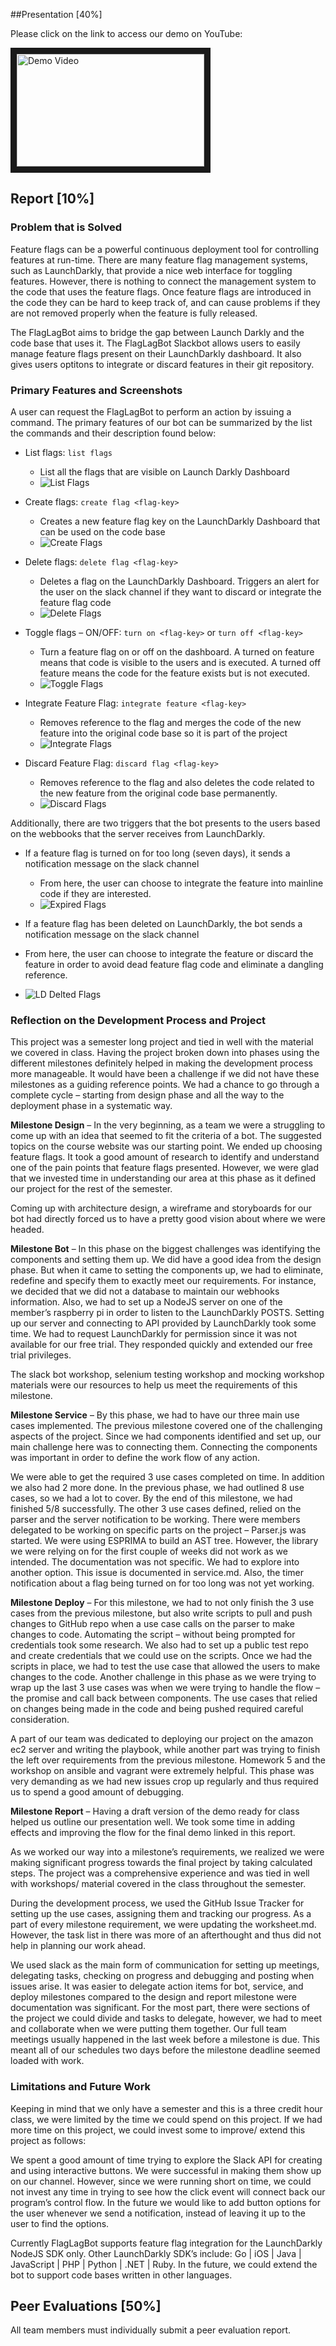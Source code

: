 ##Presentation [40%]

Please click on the link to access our demo on YouTube:

<a href="https://youtu.be/R6nhT9xvHAw" target="_blank">
<img src="http://img.youtube.com/vi/58RUjCtPUo8/0.jpg" alt="Demo Video" width="300" height="180" border="10" />
</a>

## Report [10%]
### Problem that is Solved

Feature flags can be a powerful continuous deployment tool for controlling features at run-time. There are many feature flag management systems, such as LaunchDarkly, that provide a nice web interface for toggling features. However, there is nothing to connect the management system to the code that uses the feature flags. Once feature flags are introduced in the code they can be hard to keep track of, and can cause problems if they are not removed properly when the feature is fully released. 

The FlagLagBot aims to bridge the gap between Launch Darkly and the code base that uses it. The FlagLagBot Slackbot allows users to easily manage feature flags present on their LaunchDarkly dashboard. It also gives users optitons to integrate or discard features in their git repository.

### Primary Features and Screenshots
A user can request the FlagLagBot to perform an action by issuing a command.  The primary features of our bot can be summarized by the list the commands and their description found below:

* List flags: `list flags`
  * List all the flags that are visible on Launch Darkly Dashboard
  * ![List Flags](https://github.ncsu.edu/kebrey/FlagLagBot/blob/master/screenshots/listflags.PNG "List Flags")


* Create flags: `create flag <flag-key>`
  * Creates a new feature flag key on the LaunchDarkly Dashboard that can be used on the code base
  * ![Create Flags](https://github.ncsu.edu/kebrey/FlagLagBot/blob/master/screenshots/createflag.PNG "Create Flags")

* Delete flags: `delete flag <flag-key>`
  * Deletes a flag on the LaunchDarkly Dashboard. Triggers an alert for the user on the slack channel if they want to discard or integrate the feature flag code
  * ![Delete Flags](https://github.ncsu.edu/kebrey/FlagLagBot/blob/master/screenshots/deleteflag.PNG "Delete Flags")

* Toggle flags – ON/OFF:  `turn on <flag-key>` or `turn off <flag-key>`
  * Turn a feature flag on or off on the dashboard. A turned on feature means that code is visible to the users and is executed. A turned off feature means the code for the feature exists but is not executed. 
  * ![Toggle Flags](https://github.ncsu.edu/kebrey/FlagLagBot/blob/master/screenshots/toggleflag.PNG "Toggle Flags")

* Integrate Feature Flag: `integrate feature <flag-key>`
  * Removes reference to the flag and merges the code of the new feature into the original code base so it is part of the project
  * ![Integrate Flags](https://github.ncsu.edu/kebrey/FlagLagBot/blob/master/screenshots/integrate.PNG "Integrate Flags")

* Discard Feature Flag: `discard flag <flag-key>`
  * Removes reference to the flag and also deletes the code related to the new feature from the original code base permanently.
  * ![Discard Flags](https://github.ncsu.edu/kebrey/FlagLagBot/blob/master/screenshots/discard.PNG "Discard Flags")


Additionally, there are two triggers that the bot presents to the users based on the webbooks that the server receives from LaunchDarkly.

* If a feature flag is turned on for too long (seven days), it sends a notification message on the slack channel
  * From here, the user can choose to integrate the feature into mainline code if they are interested.
  * ![Expired Flags](https://github.ncsu.edu/kebrey/FlagLagBot/blob/master/screenshots/expiredFlag.png "Discard Flags")

* If a feature flag has been deleted on LaunchDarkly, the bot sends a notification message on the slack channel
 * From here, the user can choose to integrate the feature or discard the feature in order to avoid dead feature flag code and eliminate a dangling reference.
 * ![LD Delted Flags](https://github.ncsu.edu/kebrey/FlagLagBot/blob/master/screenshots/LDDeletedFlag.png "Discard Flags")

### Reflection on the Development Process and Project

This project was a semester long project and tied in well with the material we covered in class. Having the project broken down into phases using the different milestones definitely helped in making the development process more manageable. It would have been a challenge if we did not have these milestones as a guiding reference points. We had a chance to go through a complete cycle – starting from design phase and all the way to the deployment phase in a systematic way.

**Milestone Design** – In the very beginning, as a team we were a struggling to come up with an idea that seemed to fit the criteria of a bot. The suggested topics on the course website was our starting point. We ended up choosing feature flags. It took a good amount of research to identify and understand one of the pain points that feature flags presented. However, we were glad that we invested time in understanding our area at this phase as it defined our project for the rest of the semester.  

Coming up with architecture design, a wireframe and storyboards for our bot had directly forced us to have a pretty good vision about where we were headed. 
 
**Milestone Bot** – In this phase on the biggest challenges was identifying the components and setting them up. We did have a good idea from the design phase. But when it came to setting the components up, we had to eliminate, redefine and specify them to exactly meet our requirements. For instance, we decided that we did not a database to maintain our webhooks information. Also, we had to set up a NodeJS server on one of the member’s raspberry pi in order to listen to the LaunchDarkly POSTS. Setting up our server and connecting to API provided by LaunchDarkly took some time. We had to request LaunchDarkly for permission since it was not available for our free trial. They responded quickly and extended our free trial privileges. 

The slack bot workshop, selenium testing workshop and mocking workshop materials were our resources to help us meet the requirements of this milestone. 
 
**Milestone Service** – By this phase, we had to have our three main use cases implemented.  The previous milestone covered one of the challenging aspects of the project. Since we had components identified and set up, our main challenge here was to connecting them. Connecting the components was important in order to define the work flow of any action. 

We were able to get the required 3 use cases completed on time. In addition we also had 2 more done. In the previous phase, we had outlined 8 use cases, so we had a lot to cover. By the end of this milestone, we had finished 5/8 successfully. The other 3 use cases defined, relied on the parser and the server notification to be working. There were members delegated to be working on specific parts on the project – Parser.js was started. We were using ESPRIMA to build an AST tree. However, the library we were relying on for the first couple of weeks did not work as we intended. The documentation was not specific. We had to explore into another option. This issue is documented in service.md. Also, the timer notification about a flag being turned on for too long was not yet working.  

**Milestone Deploy** – For this milestone, we had to not only finish the 3 use cases from the previous milestone, but also write scripts to pull and push changes to GitHub repo when a use case calls on the parser to make changes to code. Automating the script – without being prompted for credentials took some research. We also had to set up a public test repo and create credentials that we could use on the scripts.  Once we had the scripts in place, we had to test the use case that allowed the users to make changes to the code.
Another challenge in this phase as we were trying to wrap up the last 3 use cases was when we were trying to handle the flow – the promise and call back between components. The use cases that relied on changes being made in the code and being pushed required careful consideration. 

A part of our team was dedicated to deploying our project on the amazon ec2 server and writing the playbook, while another part was trying to finish the left over requirements from the previous milestone. Homework 5 and the workshop on ansible and vagrant were extremely helpful. This phase was very demanding as we had new issues crop up regularly and thus required us to spend a good amount of debugging. 

**Milestone Report** – Having a draft version of the demo ready for class helped us outline our presentation well. We took some time in adding effects and improving the flow for the final demo linked in this report. 

As we worked our way into a milestone’s requirements, we realized we were making significant progress towards the final project by taking calculated steps.  The project was a comprehensive experience and was tied in well with workshops/ material covered in the class throughout the semester.

During the development process, we used the GitHub Issue Tracker for setting up the use cases, assigning them and tracking our progress. As a part of every milestone requirement, we were updating the worksheet.md. However, the task list in there was more of an afterthought and thus did not help in planning our work ahead.  

We used slack as the main form of communication for setting up meetings, delegating tasks, checking on progress and debugging and posting when issues arise.  It was easier to delegate action items for bot, service, and deploy milestones compared to the design and report milestone were documentation was significant. For the most part, there were sections of the project we could divide and tasks to delegate, however, we had to meet and collaborate when we were putting them together. Our full team meetings usually happened in the last week before a milestone is due. This meant all of our schedules two days before the milestone deadline seemed loaded with work. 


### Limitations and Future Work
Keeping in mind that we only have a semester and this is a three credit hour class, we were limited by the time we could spend on this project. If we had more time on this project, we could invest some to improve/ extend this project as follows:

We spent a good amount of time trying to explore the Slack API for creating and using interactive buttons. We were successful in making them show up on our channel. However, since we were running short on time, we could not invest any time in trying to see how the click event will connect back our program’s control flow. In the future we would like to add button options for the user whenever we send a notification, instead of leaving it up to the user to find the options.

Currently FlagLagBot supports feature flag integration for the LaunchDarkly NodeJS SDK only. Other LaunchDarkly SDK’s include: Go | iOS | Java | JavaScript | PHP | Python | .NET | Ruby. In the future, we could extend the bot to support code bases written in other languages.  

## Peer Evaluations [50%]
All team members must individually submit a peer evaluation report.

